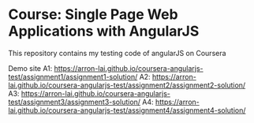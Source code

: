 # Course: Single Page Web Applications with AngularJS

This repository contains my testing code of angularJS on Coursera

Demo site
A1: https://arron-lai.github.io/coursera-angularjs-test/assignment1/assignment1-solution/
A2: https://arron-lai.github.io/coursera-angularjs-test/assignment2/assignment2-solution/
A3: https://arron-lai.github.io/coursera-angularjs-test/assignment3/assignment3-solution/
A4: https://arron-lai.github.io/coursera-angularjs-test/assignment4/assignment4-solution/

